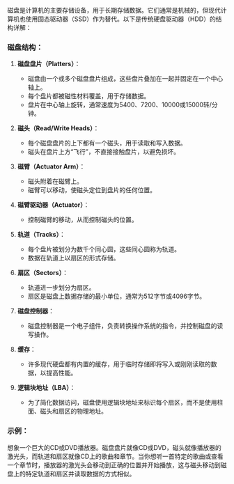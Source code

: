 磁盘是计算机的主要存储设备，用于长期存储数据。它们通常是机械的，但现代计算机也使用固态驱动器（SSD）作为替代。以下是传统硬盘驱动器（HDD）的结构详解：

### 磁盘结构：

1. **磁盘盘片（Platters）**：
   - 磁盘由一个或多个磁盘盘片组成，这些盘片叠加在一起并固定在一个中心轴上。
   - 每个盘片都被磁性材料覆盖，用于存储数据。
   - 盘片在中心轴上旋转，通常速度为5400、7200、10000或15000转/分钟。

2. **磁头（Read/Write Heads）**：
   - 每个磁盘盘片的上下都有一个磁头，用于读取和写入数据。
   - 磁头在盘片上方“飞行”，不直接接触盘片，以避免损坏。

3. **磁臂（Actuator Arm）**：
   - 磁头附着在磁臂上。
   - 磁臂可以移动，使磁头定位到盘片的任何位置。

4. **磁臂驱动器（Actuator）**：
   - 控制磁臂的移动，从而控制磁头的位置。

5. **轨道（Tracks）**：
   - 每个盘片被划分为数千个同心圆，这些同心圆称为轨道。
   - 数据在轨道上以扇区的形式存储。

6. **扇区（Sectors）**：
   - 轨道进一步划分为扇区。
   - 扇区是磁盘上数据存储的最小单位，通常为512字节或4096字节。

7. **磁盘控制器**：
   - 磁盘控制器是一个电子组件，负责转换操作系统的指令，并控制磁盘的读写操作。

8. **缓存**：
   - 许多现代硬盘都有内置的缓存，用于临时存储即将写入或刚刚读取的数据，以提高性能。

9. **逻辑块地址（LBA）**：
   - 为了简化数据访问，磁盘使用逻辑块地址来标识每个扇区，而不是使用柱面、磁头和扇区的物理地址。

### 示例：

想象一个巨大的CD或DVD播放器。磁盘盘片就像CD或DVD，磁头就像播放器的激光头，而轨道和扇区就像CD上的歌曲和章节。当你想听一首特定的歌曲或查看一个章节时，播放器的激光头会移动到正确的位置并开始播放，这与磁头移动到磁盘上的特定轨道和扇区并读取数据的方式相似。